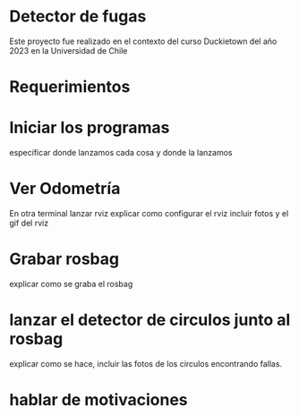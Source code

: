 # Detector de fugas
Este proyecto fue realizado en el contexto del curso Duckietown del año 2023 en la Universidad de Chile
# Requerimientos

# Iniciar los programas
especificar donde lanzamos cada cosa y donde la lanzamos
# Ver Odometría
En otra terminal lanzar rviz explicar como configurar el rviz incluir fotos y el gif del rviz
# Grabar rosbag
explicar como se graba el rosbag
# lanzar el detector de circulos junto al rosbag
explicar como se hace, incluir las fotos de los circulos encontrando fallas.
# hablar de motivaciones
